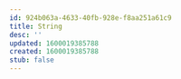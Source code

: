 ```yaml
---
id: 924b063a-4633-40fb-928e-f8aa251a61c9
title: String
desc: ''
updated: 1600019385788
created: 1600019385788
stub: false
---
```



